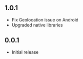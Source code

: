 ## 1.0.1

* Fix Geolocation issue on Android
* Upgraded native libraries

## 0.0.1

* Initial release
